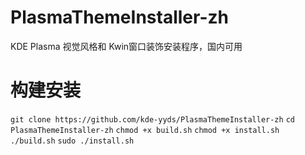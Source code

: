 # PlasmaThemeInstaller-zh
KDE Plasma 视觉风格和 Kwin窗口装饰安装程序，国内可用
# 构建安装
`git clone https://github.com/kde-yyds/PlasmaThemeInstaller-zh`
`cd PlasmaThemeInstaller-zh`
`chmod +x build.sh`
`chmod +x install.sh`
`./build.sh`
`sudo ./install.sh`
